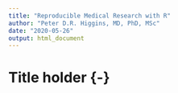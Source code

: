 ```yaml
---
title: "Reproducible Medical Research with R"
author: "Peter D.R. Higgins, MD, PhD, MSc"
date: "2020-05-26"
output: html_document
---
```

# Title holder {-}
